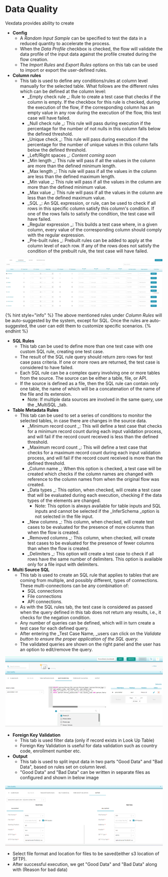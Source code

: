 # Data Quality

Vexdata provides ability to create&#x20;

* **Config**
  * A _Random Input Sample_ can be specified to test the data in a reduced quantity to accelerate the process.
  * When the _Data Profile_ checkbox is checked, the flow will validate the data profile of the input data against the profile created during the flow creation.
  * The _Import Rules_ and _Export Rules_ options on this tab can be used to import or export the user-defined rules.
* **Column rules**
  * This tab is used to define any conditions/rules at column level manually for the selected table. What follows are the different rules which can be defined at the column level:
    * \_Empty check rule \_: Rule to create a test case that checks if the column is empty. If the checkbox for this rule is checked, during the execution of the flow, if the corresponding column has an empty value in any row during the execution of the flow, this test case will have failed.
    * \_Null check rule \_: This rule will pass during execution if the percentage for the number of not nulls in this column falls below the defined threshold.
    * \_Unique check \_: This rule will pass during execution if the percentage for the number of unique values in this column falls below the defined threshold.
    * \_Left/Right spaces \_: _Content coming soon_
    * \_Min length \_: This rule will pass if all the values in the column are more than the defined minimum length.
    * \_Max length \_: This rule will pass if all the values in the column are less than the defined maximum length.
    * \_Min value \_: This rule will pass if all the values in the column are more than the defined minimum value.
    * \_Max value \_: This rule will pass if all the values in the column are less than the defined maximum value.
    * \_SQL \_: An SQL expression, or rule, can be used to check if all rows in this specific column satisfy this column's condition. If one of the rows fails to satisfy the condition, the test case will have failed.
    * \_Regular expression \_: This builds a test case where, in a given column, every value of the corresponding column should comply with the regular expression.
    * \_Pre-built rules \_: Prebuilt rules can be added to apply at the column level of each row. If any of the rows does not satisfy the condition of the prebuilt rule, the test case will have failed.

![](../../../.gitbook/assets/columnrules.jpg)

{% hint style="info" %}
The above mentioned rules under _Column Rules_ will be auto-suggested by the system, except for SQL. Once the rules are auto-suggested, the user can edit them to customize specific scenarios.
{% endhint %}

* **SQL Rules**
  * This tab can be used to define more than one test case with one custom SQL rule, creating one test case.
  * The result of the SQL rule query should return zero rows for test case pass criteria. If one or more rows are returned, the test case is considered to have failed.
  * Each SQL rule can be a complex query involving one or more tables from the source. The source can be either a table, file, or API.
  * If the source is defined as a file, then the SQL rule can contain only one table, the name of which will be a concatenation of the name of the file and its extension.
    * Note: If multiple data sources are involved in the same query, use the \_MultiSQL \_tab.
* **Table Metadata Rules**
  * This tab can be used to set a series of conditions to monitor the selected tables, in case there are changes in the source data.
    * \_Minimum record count \_: This will define a test case that checks for a minimum record count during each input validation process, and will fail if the record count received is less than the defined threshold.
    * \_Maximum record count \_: This will define a test case that checks for a maximum record count during each input validation process, and will fail if the record count received is more than the defined threshold.
    * \_Column name \_: When this option is checked, a test case will be created which checks if the column names are changed with reference to the column names from when the original flow was created.
    * \_Data types \_: This option, when checked, will create a test case that will be evaluated during each execution, checking if the data types of the elements are changed.
      * Note: This option is always available for table inputs and SQL inputs and cannot be selected if the \_InferSchema \_option is not selected in the file input.
    * \_New columns \_: This column, when checked, will create test cases to be evaluated for the presence of more columns than when the flow is created.
    * \_Removed columns \_: This column, when checked, will create test cases to be evaluated for the presence of fewer columns than when the flow is created.
    * \_Delimiters \_: This option will create a test case to check if all rows have the same number of delimiters. This option is available only for a file input with delimiters.
* **Multi Source SQL**
  * This tab is used to create an SQL rule that applies to tables that are coming from multiple, and possibly different, types of connections. These multi-connections can be any combination of:
    * SQL connections
    * File connections
    * API connections.
  * As with the SQL rules tab, the test case is considered as passed when the query defined in this tab does not return any results, i.e., it checks for the negation condition.
  * Any number of queries can be defined, which will in turn create a test case for each defined query.
  * After entering the \_Test Case Name, \_users can click on the _Validate button to ensure the proper application of the SQL query._
  * The validated queries are shown on the right panel and the user has an option to edit/remove the query.

![Multi Source SQL](<../../../.gitbook/assets/Screenshot 2022-05-22 181619.png>)

* **Foreign Key Validation**
  * This tab is used filter data (only if record exists in Look Up Table)
  * Foreign Key Validation is useful for data validation such as country code, enrollment number etc.
* **Output**
  * This tab is used to split input data in two parts "Good Data" and "Bad Data", based on rules set on column level.
  * "Good Data" and "Bad Data" can be written in separate files as configured and shown in below image

![Output](<../../../.gitbook/assets/image (55).png>)

* Select file format and location for files to be saved(either s3 location of SFTP).
* After successful execution, we get "Good Data" and "Bad Data" along with (Reason for bad data)
